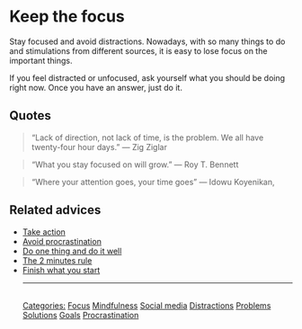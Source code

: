 # Keep the focus

Stay focused and avoid distractions. Nowadays, with so many things to do and stimulations from different sources, it is easy to lose focus on the important things.

If you feel distracted or unfocused, ask yourself what you should be doing right now. Once you have an answer, just do it.

## Quotes

> “Lack of direction, not lack of time, is the problem. We all have twenty-four hour days.” ― Zig Ziglar

> “What you stay focused on will grow.” ― Roy T. Bennett

> “Where your attention goes, your time goes” ― Idowu Koyenikan,

## Related advices

- [Take action](../Take%20action/index.md)
- [Avoid procrastination](../Avoid%20procrastinating/index.md)
- [Do one thing and do it well](../Do%20one%20thing%20and%20do%20it%20well/index.md)
- [The 2 minutes rule](../The%202%20minutes%20rule/index.md)
- [Finish what you start](../Finish%20what%20you%20start/index.md)<hr/><br/>[Categories:](../Categories/index.md) [Focus](../Categories/Focus.md) [Mindfulness](../Categories/Mindfulness.md) [Social media](../Categories/Social%20media.md) [Distractions](../Categories/Distractions.md) [Problems](../Categories/Problems.md) [Solutions](../Categories/Solutions.md) [Goals](../Categories/Goals.md) [Procrastination](../Categories/Procrastination.md)